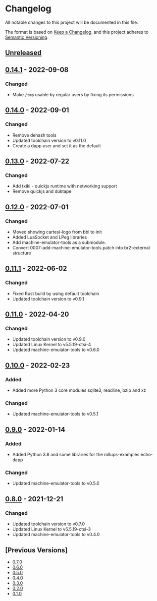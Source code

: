 # Changelog
All notable changes to this project will be documented in this file.

The format is based on [Keep a Changelog](https://keepachangelog.com/en/1.0.0/),
and this project adheres to [Semantic Versioning](https://semver.org/spec/v2.0.0.html).

## [Unreleased]

## [0.14.1] - 2022-09-08
### Changed
- Make `/tmp` usable by regular users by fixing its permissions

## [0.14.0] - 2022-09-01
### Changed
- Remove dehash tools
- Updated toolchain version to v0.11.0
- Create a dapp user and set it as the default

## [0.13.0] - 2022-07-22
### Changed
- Add txiki - quickjs runtime with networking support
- Remove quickjs and duktape

## [0.12.0] - 2022-07-01
### Changed
- Moved showing cartesi-logo from bbl to init
- Added LuaSocket and LPeg libraries
- Add machine-emulator-tools as a submodule.
- Convert 0007-add-machine-emulator-tools.patch into br2-external structure

## [0.11.1] - 2022-06-02
### Changed
- Fixed Rust build by using default toolchain
- Updated toolchain version to v0.9.1

## [0.11.0] - 2022-04-20
### Changed
- Updated toolchain version to v0.9.0
- Updated Linux Kernel to v5.5.19-ctsi-4
- Updated machine-emulator-tools to v0.6.0

## [0.10.0] - 2022-02-23
### Added
- Added more Python 3 core modules sqlite3, readline, bzip and xz

### Changed
- Updated machine-emulator-tools to v0.5.1

## [0.9.0] - 2022-01-14
### Added
- Added Python 3.8 and some libraries for the rollups-examples echo-dapp

### Changed
- Updated machine-emulator-tools to v0.5.0

## [0.8.0] - 2021-12-21
### Changed
- Updated toolchain version to v0.7.0
- Updated Linux Kernel to v5.5.19-ctsi-3
- Updated machine-emulator-tools to v0.4.0

## [Previous Versions]
- [0.7.0]
- [0.6.0]
- [0.5.0]
- [0.4.0]
- [0.3.0]
- [0.2.0]
- [0.1.0]

[Unreleased]: https://github.com/cartesi/image-rootfs/compare/v0.14.1...HEAD
[0.14.1]: https://github.com/cartesi/image-rootfs/releases/tag/v0.14.1
[0.14.0]: https://github.com/cartesi/image-rootfs/releases/tag/v0.14.0
[0.13.0]: https://github.com/cartesi/image-rootfs/releases/tag/v0.13.0
[0.12.0]: https://github.com/cartesi/image-rootfs/releases/tag/v0.12.0
[0.11.1]: https://github.com/cartesi/image-rootfs/releases/tag/v0.11.1
[0.11.0]: https://github.com/cartesi/image-rootfs/releases/tag/v0.11.0
[0.10.0]: https://github.com/cartesi/image-rootfs/releases/tag/v0.10.0
[0.9.0]: https://github.com/cartesi/image-rootfs/releases/tag/v0.9.0
[0.8.0]: https://github.com/cartesi/image-rootfs/releases/tag/v0.8.0
[0.7.0]: https://github.com/cartesi/image-rootfs/releases/tag/v0.7.0
[0.6.0]: https://github.com/cartesi/image-rootfs/releases/tag/v0.6.0
[0.5.0]: https://github.com/cartesi/image-rootfs/releases/tag/v0.5.0
[0.4.0]: https://github.com/cartesi/image-rootfs/releases/tag/v0.4.0
[0.3.0]: https://github.com/cartesi/image-rootfs/releases/tag/v0.3.0
[0.2.0]: https://github.com/cartesi/image-rootfs/releases/tag/v0.2.0
[0.1.0]: https://github.com/cartesi/image-rootfs/releases/tag/v0.1.0

